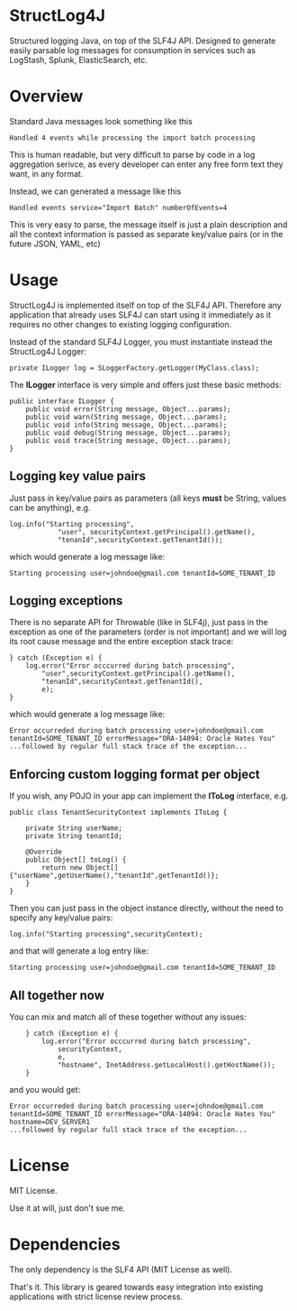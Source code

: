 # StructLog4J

Structured logging Java, on top of the SLF4J API.
Designed to generate easily parsable log messages for consumption in services such as LogStash, Splunk, ElasticSearch, etc.

# Overview

Standard Java messages look something like this

    Handled 4 events while processing the import batch processing

This is human readable, but very difficult to parse by code in a log aggregation serivce, as every developer can enter any free form text they want, in any format.

Instead, we can generated a message like this

    Handled events service="Import Batch" numberOfEvents=4

This is very easy to parse, the message itself is just a plain description and all the context information is
passed as separate key/value pairs (or in the future JSON, YAML, etc)

# Usage

StructLog4J is implemented itself on top of the SLF4J API. Therefore any application that already uses SLF4J can
start using it immediately as it requires no other changes to existing logging configuration.

Instead of the standard SLF4J Logger, you must instantiate instead the StructLog4J Logger:

    private ILogger log = SLoggerFactory.getLogger(MyClass.class);

The **ILogger** interface is very simple and offers just these basic methods:

    public interface ILogger {
        public void error(String message, Object...params);
        public void warn(String message, Object...params);
        public void info(String message, Object...params);
        public void debug(String message, Object...params);
        public void trace(String message, Object...params);
    }

## Logging key value pairs

Just pass in key/value pairs as parameters (all keys **must** be String, values can be anything), e.g.

    log.info("Starting processing",
                "user", securityContext.getPrincipal().getName(),
                "tenanId",securityContext.getTenantId());

which would generate a log message like:

    Starting processing user=johndoe@gmail.com tenantId=SOME_TENANT_ID

## Logging exceptions

There is no separate API for Throwable (like in SLF4j), just pass in the exception as one of the parameters (order is not
important) and we will log its root cause message and the entire exception stack trace:

    } catch (Exception e) {
        log.error("Error occcurred during batch processing",
            "user",securityContext.getPrincipal().getName(),
            "tenanId",securityContext.getTenantId(), 
            e);
    }

which would generate a log message like:

    Error occurreded during batch processing user=johndoe@gmail.com tenantId=SOME_TENANT_ID errorMessage="ORA-14094: Oracle Hates You"
    ...followed by regular full stack trace of the exception...

## Enforcing custom logging format per object

If you wish, any POJO in your app can implement the **IToLog** interface, e.g.

    public class TenantSecurityContext implements IToLog {

        private String userName;
        private String tenantId;

        @Override
        public Object[] toLog() {
            return new Object[]{"userName",getUserName(),"tenantId",getTenantId()};
        }
    }

Then you can just pass in the object instance directly, without the need to specify any key/value pairs:

    log.info("Starting processing",securityContext);

and that will generate a log entry like:

    Starting processing user=johndoe@gmail.com tenantId=SOME_TENANT_ID

## All together now

You can mix and match all of these together without any issues:

        } catch (Exception e) {
            log.error("Error occcurred during batch processing",
                securityContext, 
                e, 
                "hostname", InetAddress.getLocalHost().getHostName());
        }

and you would get:

    Error occurreded during batch processing user=johndoe@gmail.com tenantId=SOME_TENANT_ID errorMessage="ORA-14094: Oracle Hates You" hostname=DEV_SERVER1
    ...followed by regular full stack trace of the exception...

# License

MIT License.

Use it at will, just don't sue me.

# Dependencies

The only dependency is the SLF4 API (MIT License as well).

That's it. This library is geared towards easy integration into existing applications with strict license review process.

